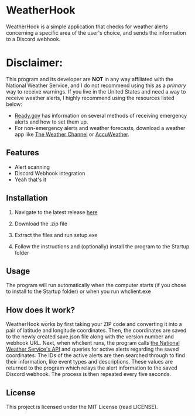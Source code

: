 # WeatherHook

WeatherHook is a simple application that checks for weather alerts concerning a specific area of the user's choice, and sends the information to a Discord webhook.

# Disclaimer:

This program and its developer are **NOT** in any way affiliated with the National Weather Service, and I do not recommend using this as a *primary* way to receive warnings. If you live in the United States and need a way to receive weather alerts, I highly recommend using the resources listed below:

- [Ready.gov](https://www.ready.gov/alerts) has information on several methods of receiving emergency alerts and how to set them up.
- For non-emergency alerts and weather forecasts, download a weather app like [The Weather Channel](https://weather.com/mission) or [AccuWeather](https://app.accuweather.com/app-download).

## Features

- Alert scanning
- Discord Webhook integration
- Yeah that's it

## Installation

1. Navigate to the latest release [here](https://github.com/DiamondFrxsh/WeatherHook/releases/latest)

2. Download the .zip file

3. Extract the files and run setup.exe

4. Follow the instructions and (optionally) install the program to the Startup folder
 
## Usage

The program will run automatically when the computer starts (if you chose to install to the Startup folder) or when you run whclient.exe

## How does it work?

WeatherHook works by first taking your ZIP code and converting it into a pair of latitude and longitude coordinates. Then, the coordinates are saved to the newly created save.json file along with the version number and webhook URL. Next, when whclient runs, the program calls [the National Weather Service's API](https://api.weather.gov) and queries for active alerts regarding the saved coordinates. The IDs of the active alerts are then searched through to find their information, like event types and descriptions. These values are returned to the program which relays the alert information to the saved Discord webhook. The process is then repeated every five seconds.

## License

This project is licensed under the MIT License (read LICENSE).